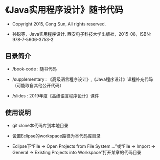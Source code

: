 # 《Java实用程序设计》随书代码

* Copyright 2015, Cong Sun, All rights reserved.

* 孙聪等，Java实用程序设计. 西安电子科技大学出版社，2015-08，ISBN: 978-7-5606-3753-2

## 目录简介
* /book-code : 随书代码

* /supplementary : 《高级语言程序设计》,《Java程序设计》课程补充代码（可能取自其他公开代码）

* /slides : 2019年度《高级语言程序设计》课件

## 使用说明

* git clone本代码库到本地目录

* 设置Eclipse的workspace路径为本代码库目录

* Eclipse下“File -> Open Projects from File System ...”或“File -> Import -> General -> Existing Projects into Workspace”打开某章的代码目录 